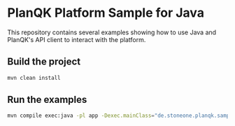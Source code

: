 # PlanQK Platform Sample for Java

This repository contains several examples showing how to use Java and PlanQK's API client to interact with the platform.

## Build the project

```bash
mvn clean install
```

## Run the examples

```bash
mvn compile exec:java -pl app -Dexec.mainClass="de.stoneone.planqk.samples.AuthenticationSample"
```
